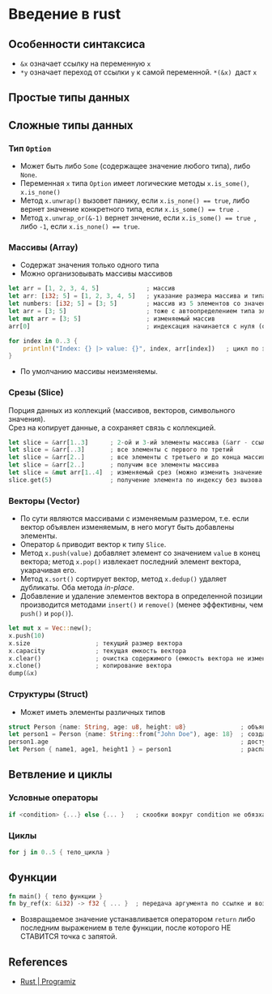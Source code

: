 # Введение в rust
## Особенности синтаксиса
* `&x` означает ссылку на переменную `x`
* `*y` означает переход от ссылки `y` к самой переменной. `*(&x) `даст `x`

## Простые типы данных

## Сложные типы данных
### Тип `Option`
* Может быть либо `Some` (содержащее значение любого типа), либо `None`.
* Переменная `x` типа `Option` имеет логические методы `x.is_some()`, `x.is_none()`
* Метод `x.unwrap()` вызовет панику, если `x.is_none() == true`, либо вернет значение конкретного типа, если `x.is_some() == true `.
* Метод `x.unwrap_or(&-1)` вернет знчение, если `x.is_some() == true `, либо `-1`, если `x.is_none() == true`.

### Массивы (Array)
* Содержат значения только одного типа
* Можно организовывать массивы массивов
```rust
let arr = [1, 2, 3, 4, 5]             ; массив
let arr: [i32; 5] = [1, 2, 3, 4, 5]   ; указание размера массива и типа его элементов
let numbers: [i32; 5] = [3; 5]        ; массив из 5 элементов со значениями по умолчанию равными 3
let arr = [3; 5]                      ; тоже с автоопределением типа элементов
let mut arr = [3; 5]                  ; изменяемый массив
arr[0]                                ; индексация начинается с нуля (обращение к первому элементу)

for index in 0..3 {
    println!("Index: {} |> value: {}", index, arr[index])   ; цикл по элементам массива
}
```
* По умолчанию массивы неизменяемы.

### Срезы (Slice)
Порция данных из коллекций (массивов, векторов, символьного значения).\
Срез на копирует данные, а сохраняет связь с коллекцией.
```rust
let slice = &arr[1..3]      ; 2-ой и 3-ий элементы массива (&arr - ссылка на массив)
let slice = &arr[..3]       ; все элементы с первого по третий
let slice = &arr[2..]       ; все элементы с третьего и до конца массива
let slice = &arr[2..]       ; получим все элементы массива
let slice = &mut arr[1..4]  ; изменяемый срез (можно изменить значение внутри среза - массив должен быть изменяемым)
slice.get(5)                ; получение элемента по индексу без вызова исключения (вернет объект типа `Option`)
```

### Векторы (Vector)
* По сути являются массивами с изменяемым размером, т.е. если вектор объявлен изменяемым, в него могут быть добавлены элементы.
* Оператор `&` приводит вектор к типу `Slice`.
* Метод `x.push(value)` добавляет элемент со значением `value` в конец вектора; метод `x.pop()` извлекает последний элемент вектора, укарачивая его.
* Метод  `x.sort()` сортирует вектор, метод `x.dedup()` удаляет дубликаты. Оба метода _in-place_.
* Добавление и удаление элементов вектора в определенной позиции производится методами `insert()` и `remove()` (менее эффективны, чем `push()` и `pop()`).
```rust
let mut x = Vec::new();
x.push(10)
x.size                  ; текущий размер вектора
x.capacity              ; текущая емкость вектора
x.clear()               ; очистка содержимого (емкость вектора не изменяется)
x.clone()               ; копирование вектора
dump(&x)
```

### Структуры (Struct)
* Может иметь элементы различных типов
```rust
struct Person {name: String, age: u8, height: u8}               ; объявление структуры
let person1 = Person {name: String::from("John Doe"), age: 18}  ; создание экзмепляра структуры  
person1.age                                                     ; доступ к полю структуры
let Person { name1, age1, height1 } = person1                   ; распаковка структуры в указанные переменные
```

## Ветвление и циклы
### Условные операторы
```rust
if <condition> {...} else {... }   ; скообки вокруг condition не обязхательны
```

### Циклы
```rust
for j in 0..5 { тело_цикла }
```
## Функции
```rust
fn main() { тело функции }
fn by_ref(x: &i32) -> f32 { ... }  ; передача аргумента по ссылке и возврат f32-значения
```
* Возвращаемое значение устанавливается оператором `return` либо последним выражением в теле функции, после которого НЕ СТАВИТСЯ точка с запятой.

  

## References
* [Rust | Programiz](https://www.programiz.com/rust/getting-started)
